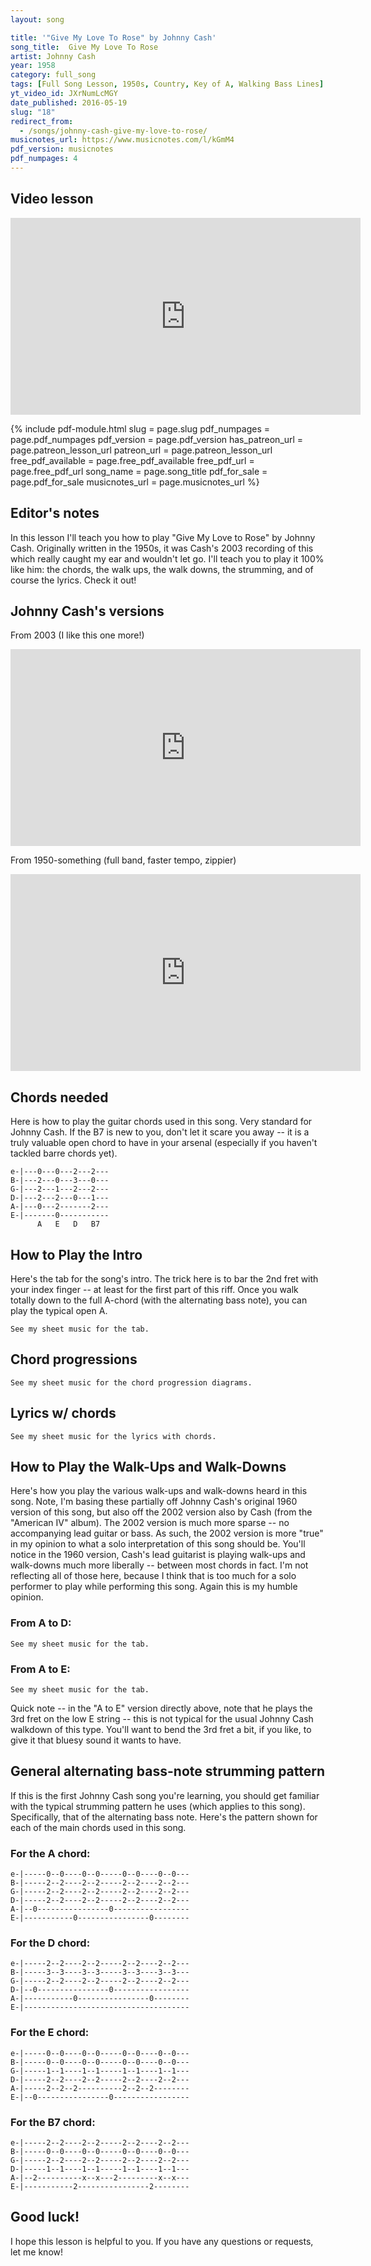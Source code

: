 ```yaml
---
layout: song

title: '"Give My Love To Rose" by Johnny Cash'
song_title:  Give My Love To Rose
artist: Johnny Cash
year: 1958
category: full_song
tags: [Full Song Lesson, 1950s, Country, Key of A, Walking Bass Lines]
yt_video_id: JXrNumLcMGY
date_published: 2016-05-19
slug: "18"
redirect_from:
  - /songs/johnny-cash-give-my-love-to-rose/
musicnotes_url: https://www.musicnotes.com/l/kGmM4
pdf_version: musicnotes
pdf_numpages: 4
---
```


## Video lesson

<iframe width="560" height="315" src="https://www.youtube.com/embed/JXrNumLcMGY?showinfo=0" frameborder="0" allowfullscreen></iframe>

{% include pdf-module.html slug = page.slug pdf_numpages = page.pdf_numpages pdf_version = page.pdf_version has_patreon_url = page.patreon_lesson_url patreon_url = page.patreon_lesson_url free_pdf_available = page.free_pdf_available free_pdf_url = page.free_pdf_url song_name = page.song_title pdf_for_sale = page.pdf_for_sale musicnotes_url = page.musicnotes_url %}

## Editor's notes

In this lesson I'll teach you how to play "Give My Love to Rose" by Johnny Cash. Originally written in the 1950s, it was Cash's 2003 recording of this which really caught my ear and wouldn't let go. I'll teach you to play it 100% like him: the chords, the walk ups, the walk downs, the strumming, and of course the lyrics. Check it out!

## Johnny Cash's versions

From 2003 (I like this one more!)

<iframe width="560" height="315" src="https://www.youtube.com/embed/D1LBKTONZ0M?showinfo=0" frameborder="0" allowfullscreen></iframe>

From 1950-something (full band, faster tempo, zippier)

<iframe width="560" height="315" src="https://www.youtube.com/embed/sv6iTbVYuvk?showinfo=0" frameborder="0" allowfullscreen></iframe>

## Chords needed

Here is how to play the guitar chords used in this song. Very standard for Johnny Cash. If the B7 is new to you, don't let it scare you away -- it is a truly valuable open chord to have in your arsenal (especially if you haven't tackled barre chords yet).

    e-|---0---0---2---2---
    B-|---2---0---3---0---
    G-|---2---1---2---2---
    D-|---2---2---0---1---
    A-|---0---2-------2---
    E-|-------0-----------
          A   E   D   B7

## How to Play the Intro

Here's the tab for the song's intro. The trick here is to bar the 2nd fret with your index finger -- at least for the first part of this riff. Once you walk totally down to the full A-chord (with the alternating bass note), you can play the typical open A.

    See my sheet music for the tab.

<!-- e-|----------------------------------------0--0----0--0-----0--0----0--0---
B-|---------------2----------(2)---(0)-----2--2----2--2-----2--2----2--2---
G-|---------------2----------(2)---(1)-----2--2----2--2-----2--2----2--2---
D-|---------------2----------(2)---(2)-----2--2----2--2-----2--2----2--2---
A-|---0--2--3--4-----4--4--3-----2------0----------------0-----------------
E-|----------------------------------------------0----------------0-------- -->


## Chord progressions

    See my sheet music for the chord progression diagrams.

<!-- INTRO
| A . . . | . . . . | . . . . | . . . . |

VERSE, first half
"I found him by the railroad tracks this morning..."
| A  . . . | E  . . . | A . . . | A . . . |
| A  . . . | E  . . . | A . . . | A . . . |
| D  . . . | D  . . . | A . . . | A . . . |
| B7 . . . | B7 . . . | E . . . | E . . . |

VERSE, second half
"He said they let me out of prison out in Frisco..."
| A . . . | E . . . | A . . . | A . . . |
| A . . . | E . . . | A . . . | A . . . |
| D . . . | D . . . | A . . . | A . . . |
| E . . . | E . . . | A . . . | A . . . |

CHORUS
"Give my love to Rose, please won't you mister..."
| D . . . | D . . . | A . . . | A . . . |
| E . . . | E . . . | A . . . | A . . . |
| D . . . | D . . . | A . . . | A . . . |
| E . . . | E . . . | A . . . | A . . . | -->


## Lyrics w/ chords

    See my sheet music for the lyrics with chords.

<!-- A                E                    A
I found him by the railroad tracks this morning
A                E             A (walk up)
I could see that he was nearly dead
D                             A
I knelt down beside him and I listened
        B7                              E
Just to hear the words the dying fellow said

             A             E             A
He said they let me out of prison out in Frisco
    A                   E                  A (walk up)
For ten long years I've paid for what I've done
      D                           A
I was trying to get back to Louisiana
   E                              A (walk up)
To see my Rose and get to know my son

    D                                      A (walk down)
    Give my love to Rose, please won't you mister
    E                                  A                       (walk up)
    Take her all my money, tell her to buy some pretty clothes
    D                                 A        (walk down)
    Tell my boy that daddy's so proud of him
        E                               A      (intro riff x1)
    And don't forget to give my love to Rose

                ...repeat the same verse & chorus chords for next sections

Won't you tell 'em I said thanks for waiting for me
Tell my boy to help his mom at home
Tell my Rose to try to find another
'Cause it ain't right that she should live alone

Mister, here's a bag with all my money
It won't last them long, though it goes
God bless you for finding me this morning
Now, don't forget to give my love to Rose

    Give my love to Rose, please won't you mister
    Take her all my money, tell her to buy some pretty clothes
    Tell my boy that daddy's so proud of him
        E              (let chord ring)               A
    And don't forget to give my love to.............. Rose

                              (...play intro riff x1 leading up to final A ) -->


## How to Play the Walk-Ups and Walk-Downs

Here's how you play the various walk-ups and walk-downs heard in this song. Note, I'm basing these partially off Johnny Cash's original 1960 version of this song, but also off the 2002 version also by Cash (from the "American IV" album). The 2002 version is much more sparse -- no accompanying lead guitar or bass. As such, the 2002 version is more "true" in my opinion to what a solo interpretation of this song should be. You'll notice in the 1960 version, Cash's lead guitarist is playing walk-ups and walk-downs much more liberally -- between most chords in fact. I'm not reflecting all of those here, because I think that is too much for a solo performer to play while performing this song. Again this is my humble opinion.

### From A to D:

    See my sheet music for the tab.

<!-- e-|---0---------------2---
B-|---2---------------3---
G-|---2---------------2---
D-|---2---------------0---
A-|---0---0--0--2--4------
E-|-----------------------
      A               D -->

### From A to E:

    See my sheet music for the tab.

<!-- e-|---0---------------0---
B-|---2---------------0---
G-|---2---------------1---
D-|---2---------------2---
A-|---0---0--0--------2---
E-|-------------3--2--0---
      A               E -->

Quick note -- in the "A to E" version directly above, note that he plays the 3rd fret on the low E string -- this is not typical for the usual Johnny Cash walkdown of this type. You'll want to bend the 3rd fret a bit, if you like, to give it that bluesy sound it wants to have.

## General alternating bass-note strumming pattern

If this is the first Johnny Cash song you're learning, you should get familiar with the typical strumming pattern he uses (which applies to this song). Specifically, that of the alternating bass note. Here's the pattern shown for each of the main chords used in this song.

### For the A chord:

    e-|-----0--0----0--0-----0--0----0--0---
    B-|-----2--2----2--2-----2--2----2--2---
    G-|-----2--2----2--2-----2--2----2--2---
    D-|-----2--2----2--2-----2--2----2--2---
    A-|--0----------------0-----------------
    E-|-----------0----------------0--------

### For the D chord:

    e-|-----2--2----2--2-----2--2----2--2---
    B-|-----3--3----3--3-----3--3----3--3---
    G-|-----2--2----2--2-----2--2----2--2---
    D-|--0----------------0-----------------
    A-|-----------0----------------0--------
    E-|-------------------------------------

### For the E chord:

    e-|-----0--0----0--0-----0--0----0--0---
    B-|-----0--0----0--0-----0--0----0--0---
    G-|-----1--1----1--1-----1--1----1--1---
    D-|-----2--2----2--2-----2--2----2--2---
    A-|-----2--2--2----------2--2--2--------
    E-|--0----------------0-----------------

### For the B7 chord:

    e-|-----2--2----2--2-----2--2----2--2---
    B-|-----0--0----0--0-----0--0----0--0---
    G-|-----2--2----2--2-----2--2----2--2---
    D-|-----1--1----1--1-----1--1----1--1---
    A-|--2----------x--x---2---------x--x---
    E-|-----------2----------------2--------

## Good luck!

I hope this lesson is helpful to you. If you have any questions or requests, let me know!
